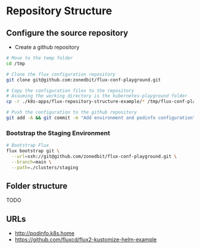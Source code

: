 # Repository Structure

## Configure the source repository

* Create a github repository

``` sh
# Move to the temp folder
cd /tmp

# Clone the flux configuration repository
git clone git@github.com:zonedbit/flux-conf-playground.git

# Copy the configuration files to the repository
# Assuming the working directory is the kubernetes-playground folder
cp -r ./k8s-apps/flux-repository-structure-example/* /tmp/flux-conf-playground/

# Push the configuration to the github repository
git add -A && git commit -m "Add environment and podinfo configuration" && git push
```

### Bootstrap the Staging Environment

``` sh
# Bootstrap Flux
flux bootstrap git \
  --url=ssh://git@github.com/zonedbit/flux-conf-playground.git \
  --branch=main \
  --path=./clusters/staging
```

## Folder structure

TODO

## URLs

* <http://podinfo.k8s.home>
* <https://github.com/fluxcd/flux2-kustomize-helm-example>
